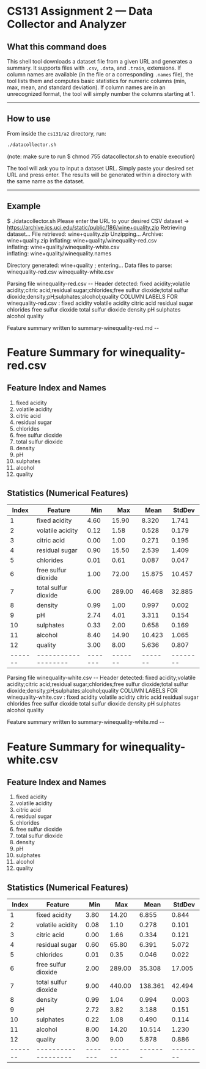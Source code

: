 
# CS131 Assignment 2 — Data Collector and Analyzer

## What this command does

This shell tool downloads a dataset file from a given URL and generates a summary. It supports files with `.csv`, `.data`, and `.train`, extensions. 
If column names are available (in the file or a corresponding `.names` file), the tool lists them and computes basic statistics for numeric columns (min, max, mean, and standard deviation).
If column names are in an unrecognized format, the tool will simply number the columns starting at 1.

---

## How to use

From inside the `cs131/a2` directory, run:

```bash
./datacollector.sh
```
(note: make sure to run $ chmod 755 datacollector.sh to enable execution)

The tool will ask you to input a dataset URL. Simply paste your desired set URL and press enter.
The results will be generated within a directory with the same name as the dataset.

---

## Example

$ ./datacollector.sh 
Please enter the URL to your desired CSV dataset -> https://archive.ics.uci.edu/static/public/186/wine+quality.zip
Retrieving dataset...
File retrieved: wine+quality.zip
Unzipping...
Archive:  wine+quality.zip
  inflating: wine+quality/winequality-red.csv  
  inflating: wine+quality/winequality-white.csv  
  inflating: wine+quality/winequality.names  

Directory generated: wine+quality ; entering...
Data files to parse: 
        winequality-red.csv
        winequality-white.csv


Parsing file winequality-red.csv -- 
Header detected: fixed acidity;volatile acidity;citric acid;residual sugar;chlorides;free sulfur dioxide;total sulfur dioxide;density;pH;sulphates;alcohol;quality
COLUMN LABELS FOR winequality-red.csv : 
fixed acidity
volatile acidity
citric acid
residual sugar
chlorides
free sulfur dioxide
total sulfur dioxide
density
pH
sulphates
alcohol
quality

Feature summary written to summary-winequality-red.md -- 
# Feature Summary for winequality-red.csv

## Feature Index and Names
1. fixed acidity
2. volatile acidity
3. citric acid
4. residual sugar
5. chlorides
6. free sulfur dioxide
7. total sulfur dioxide
8. density
9. pH
10. sulphates
11. alcohol
12. quality

## Statistics (Numerical Features)
| Index | Feature           | Min   | Max   | Mean  | StdDev |
|-------|-------------------|-------|-------|-------|--------|
| 1     | fixed acidity     | 4.60  | 15.90 | 8.320 | 1.741  |
| 2     | volatile acidity  | 0.12  | 1.58  | 0.528 | 0.179  |
| 3     | citric acid       | 0.00  | 1.00  | 0.271 | 0.195  |
| 4     | residual sugar    | 0.90  | 15.50 | 2.539 | 1.409  |
| 5     | chlorides         | 0.01  | 0.61  | 0.087 | 0.047  |
| 6     | free sulfur dioxide | 1.00  | 72.00 | 15.875 | 10.457 |
| 7     | total sulfur dioxide | 6.00  | 289.00 | 46.468 | 32.885 |
| 8     | density           | 0.99  | 1.00  | 0.997 | 0.002  |
| 9     | pH                | 2.74  | 4.01  | 3.311 | 0.154  |
| 10    | sulphates         | 0.33  | 2.00  | 0.658 | 0.169  |
| 11    | alcohol           | 8.40  | 14.90 | 10.423 | 1.065  |
| 12    | quality           | 3.00  | 8.00  | 5.636 | 0.807  |
|-------|-------------------|-------|-------|-------|--------|


Parsing file winequality-white.csv -- 
Header detected: fixed acidity;volatile acidity;citric acid;residual sugar;chlorides;free sulfur dioxide;total sulfur dioxide;density;pH;sulphates;alcohol;quality
COLUMN LABELS FOR winequality-white.csv : 
fixed acidity
volatile acidity
citric acid
residual sugar
chlorides
free sulfur dioxide
total sulfur dioxide
density
pH
sulphates
alcohol
quality

Feature summary written to summary-winequality-white.md -- 
# Feature Summary for winequality-white.csv

## Feature Index and Names
1. fixed acidity
2. volatile acidity
3. citric acid
4. residual sugar
5. chlorides
6. free sulfur dioxide
7. total sulfur dioxide
8. density
9. pH
10. sulphates
11. alcohol
12. quality

## Statistics (Numerical Features)
| Index | Feature           | Min   | Max   | Mean  | StdDev |
|-------|-------------------|-------|-------|-------|--------|
| 1     | fixed acidity     | 3.80  | 14.20 | 6.855 | 0.844  |
| 2     | volatile acidity  | 0.08  | 1.10  | 0.278 | 0.101  |
| 3     | citric acid       | 0.00  | 1.66  | 0.334 | 0.121  |
| 4     | residual sugar    | 0.60  | 65.80 | 6.391 | 5.072  |
| 5     | chlorides         | 0.01  | 0.35  | 0.046 | 0.022  |
| 6     | free sulfur dioxide | 2.00  | 289.00 | 35.308 | 17.005 |
| 7     | total sulfur dioxide | 9.00  | 440.00 | 138.361 | 42.494 |
| 8     | density           | 0.99  | 1.04  | 0.994 | 0.003  |
| 9     | pH                | 2.72  | 3.82  | 3.188 | 0.151  |
| 10    | sulphates         | 0.22  | 1.08  | 0.490 | 0.114  |
| 11    | alcohol           | 8.00  | 14.20 | 10.514 | 1.230  |
| 12    | quality           | 3.00  | 9.00  | 5.878 | 0.886  |
|-------|-------------------|-------|-------|-------|--------|


